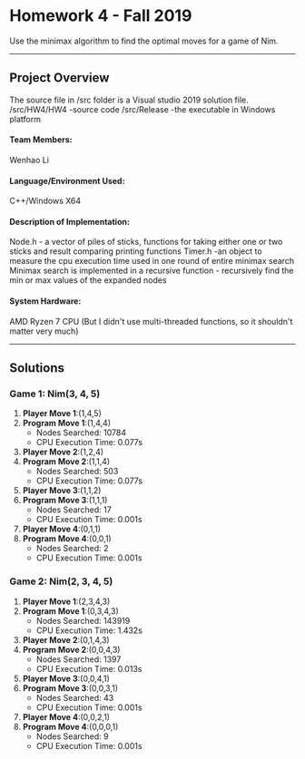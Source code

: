 # Homework 4 - Fall 2019
Use the minimax algorithm to find the optimal moves for a game of Nim.

---

## Project Overview
The source file in /src folder is a Visual studio 2019 solution file.
/src/HW4/HW4 -source code
/src/Release -the executable in Windows platform
#### Team Members:
Wenhao Li

#### Language/Environment Used:
C++/Windows X64

#### Description of Implementation:
Node.h - a vector of piles of sticks, functions for taking either one or two sticks and result comparing printing functions
Timer.h -an object to measure the cpu execution time used in one round of entire minimax search
Minimax search is implemented in a recursive function - recursively find the min or max values of the expanded nodes

#### System Hardware:
AMD Ryzen 7 CPU
(But I didn't use multi-threaded functions, so it shouldn't matter very much)

---

## Solutions

### Game 1: Nim(3, 4, 5)
1. __Player Move 1__:(1,4,5)
2. __Program Move 1__:(1,4,4)
    - Nodes Searched: 10784
    - CPU Execution Time: 0.077s
3. __Player Move 2__:(1,2,4)
4. __Program Move 2__:(1,1,4)
    - Nodes Searched: 503
    - CPU Execution Time: 0.077s
5. __Player Move 3__:(1,1,2)
6. __Program Move 3__:(1,1,1)
    - Nodes Searched: 17
    - CPU Execution Time: 0.001s
7. __Player Move 4__:(0,1,1)
8. __Program Move 4__:(0,0,1)
    - Nodes Searched: 2
    - CPU Execution Time: 0.001s


### Game 2: Nim(2, 3, 4, 5)
1. __Player Move 1__:(2,3,4,3)
2. __Program Move 1__:(0,3,4,3)
    - Nodes Searched: 143919
    - CPU Execution Time: 1.432s
3. __Player Move 2__:(0,1,4,3)
4. __Program Move 2__:(0,0,4,3)
    - Nodes Searched: 1397
    - CPU Execution Time: 0.013s
5. __Player Move 3__:(0,0,4,1)
6. __Program Move 3__:(0,0,3,1)
    - Nodes Searched: 43
    - CPU Execution Time: 0.001s
7. __Player Move 4__:(0,0,2,1)
8. __Program Move 4__:(0,0,0,1)
    - Nodes Searched: 9
    - CPU Execution Time: 0.001s

